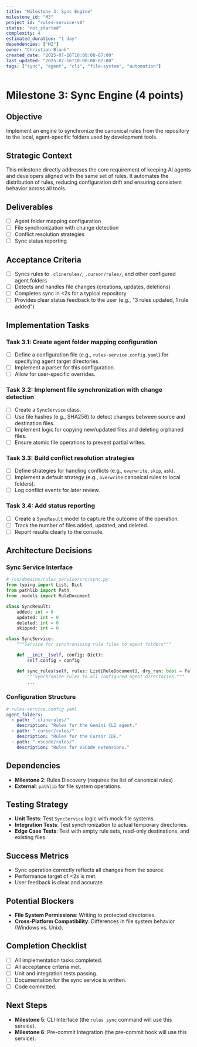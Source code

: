 ```yaml
---
title: "Milestone 3: Sync Engine"
milestone_id: "M3"
project_id: "rules-service-v0"
status: "not_started"
complexity: 4
estimated_duration: "1 day"
dependencies: ["M2"]
owner: "Christian Blank"
created_date: "2025-07-16T10:00:00-07:00"
last_updated: "2025-07-16T10:00:00-07:00"
tags: ["sync", "agent", "cli", "file-system", "automation"]
---
```


# **Milestone 3: Sync Engine (4 points)**

## **Objective**
Implement an engine to synchronize the canonical rules from the repository to the local, agent-specific folders used by development tools.

## **Strategic Context**
This milestone directly addresses the core requirement of keeping AI agents and developers aligned with the same set of rules. It automates the distribution of rules, reducing configuration drift and ensuring consistent behavior across all tools.

## **Deliverables**
- [ ] Agent folder mapping configuration
- [ ] File synchronization with change detection
- [ ] Conflict resolution strategies
- [ ] Sync status reporting

## **Acceptance Criteria**
- [ ] Syncs rules to `.clinerules/`, `.cursor/rules/`, and other configured agent folders
- [ ] Detects and handles file changes (creations, updates, deletions)
- [ ] Completes sync in <2s for a typical repository
- [ ] Provides clear status feedback to the user (e.g., "3 rules updated, 1 rule added")

## **Implementation Tasks**

### **Task 3.1: Create agent folder mapping configuration**
- [ ] Define a configuration file (e.g., `rules-service.config.yaml`) for specifying agent target directories.
- [ ] Implement a parser for this configuration.
- [ ] Allow for user-specific overrides.

### **Task 3.2: Implement file synchronization with change detection**
- [ ] Create a `SyncService` class.
- [ ] Use file hashes (e.g., SHA256) to detect changes between source and destination files.
- [ ] Implement logic for copying new/updated files and deleting orphaned files.
- [ ] Ensure atomic file operations to prevent partial writes.

### **Task 3.3: Build conflict resolution strategies**
- [ ] Define strategies for handling conflicts (e.g., `overwrite`, `skip`, `ask`).
- [ ] Implement a default strategy (e.g., `overwrite` canonical rules to local folders).
- [ ] Log conflict events for later review.

### **Task 3.4: Add status reporting**
- [ ] Create a `SyncResult` model to capture the outcome of the operation.
- [ ] Track the number of files added, updated, and deleted.
- [ ] Report results clearly to the console.

## **Architecture Decisions**

### **Sync Service Interface**
```python
# /os/domains/rules_service/src/sync.py
from typing import List, Dict
from pathlib import Path
from .models import RuleDocument

class SyncResult:
    added: int = 0
    updated: int = 0
    deleted: int = 0
    skipped: int = 0

class SyncService:
    """Service for synchronizing rule files to agent folders"""

    def __init__(self, config: Dict):
        self.config = config

    def sync_rules(self, rules: List[RuleDocument], dry_run: bool = False) -> SyncResult:
        """Synchronize rules to all configured agent directories."""
        ...
```

### **Configuration Structure**
```yaml
# rules-service.config.yaml
agent_folders:
  - path: ".clinerules/"
    description: "Rules for the Gemini CLI agent."
  - path: ".cursor/rules/"
    description: "Rules for the Cursor IDE."
  - path: ".vscode/rules/"
    description: "Rules for VSCode extensions."
```

## **Dependencies**
- **Milestone 2**: Rules Discovery (requires the list of canonical rules)
- **External**: `pathlib` for file system operations.

## **Testing Strategy**
- **Unit Tests**: Test `SyncService` logic with mock file systems.
- **Integration Tests**: Test synchronization to actual temporary directories.
- **Edge Case Tests**: Test with empty rule sets, read-only destinations, and existing files.

## **Success Metrics**
- Sync operation correctly reflects all changes from the source.
- Performance target of <2s is met.
- User feedback is clear and accurate.

## **Potential Blockers**
- **File System Permissions**: Writing to protected directories.
- **Cross-Platform Compatibility**: Differences in file system behavior (Windows vs. Unix).

## **Completion Checklist**
- [ ] All implementation tasks completed.
- [ ] All acceptance criteria met.
- [ ] Unit and integration tests passing.
- [ ] Documentation for the sync service is written.
- [ ] Code committed.

## **Next Steps**
- **Milestone 5**: CLI Interface (the `rules sync` command will use this service).
- **Milestone 6**: Pre-commit Integration (the pre-commit hook will use this service).
